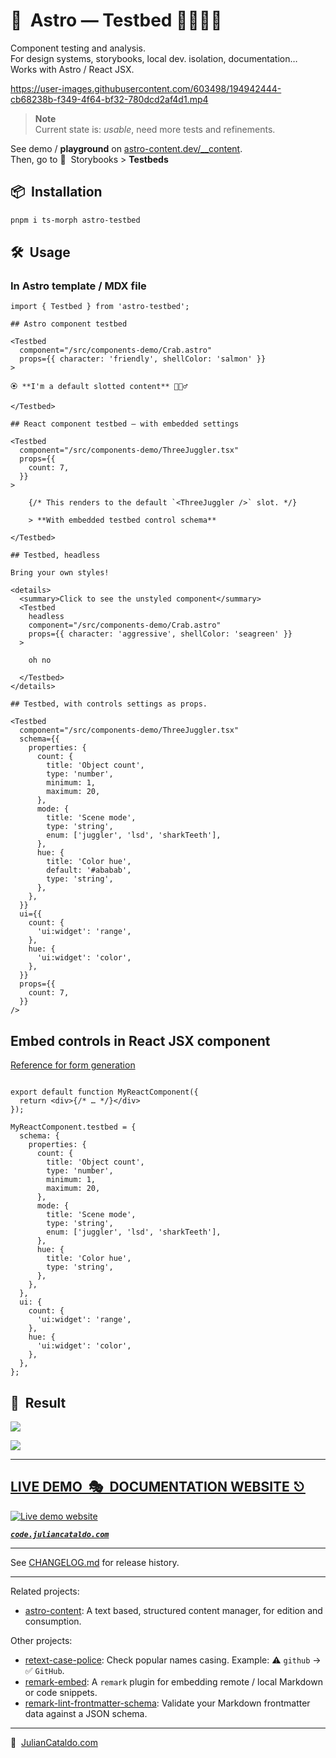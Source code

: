 # 🚀  Astro — Testbed 👩🏻‍🔬🧫

Component testing and analysis.  
For design systems, storybooks, local dev. isolation, documentation…  
Works with Astro / React JSX.

https://user-images.githubusercontent.com/603498/194942444-cb68238b-f349-4f64-bf32-780dcd2af4d1.mp4

> **Note**  
> Current state is: _usable_, need more tests and refinements.

See demo / **playground** on [astro-content.dev/\_\_content](https://astro-content.netlify.app/__content).  
Then, go to 📍  Storybooks > **Testbeds**

## 📦  Installation

```sh
pnpm i ts-morph astro-testbed
```

## 🛠  Usage

### In Astro template / MDX file

```mdx
import { Testbed } from 'astro-testbed';

## Astro component testbed

<Testbed
  component="/src/components-demo/Crab.astro"
  props={{ character: 'friendly', shellColor: 'salmon' }}
>

🏵 **I'm a default slotted content** 🤹🏻‍♂️

</Testbed>
```

```mdx
## React component testbed — with embedded settings

<Testbed
  component="/src/components-demo/ThreeJuggler.tsx"
  props={{
    count: 7,
  }}
>

    {/* This renders to the default `<ThreeJuggler />` slot. */}

    > **With embedded testbed control schema**

</Testbed>
```

```mdx
## Testbed, headless

Bring your own styles!

<details>
  <summary>Click to see the unstyled component</summary>
  <Testbed
    headless
    component="/src/components-demo/Crab.astro"
    props={{ character: 'aggressive', shellColor: 'seagreen' }}
  >

    oh no

  </Testbed>
</details>
```

```mdx
## Testbed, with controls settings as props.

<Testbed
  component="/src/components-demo/ThreeJuggler.tsx"
  schema={{
    properties: {
      count: {
        title: 'Object count',
        type: 'number',
        minimum: 1,
        maximum: 20,
      },
      mode: {
        title: 'Scene mode',
        type: 'string',
        enum: ['juggler', 'lsd', 'sharkTeeth'],
      },
      hue: {
        title: 'Color hue',
        default: '#ababab',
        type: 'string',
      },
    },
  }}
  ui={{
    count: {
      'ui:widget': 'range',
    },
    hue: {
      'ui:widget': 'color',
    },
  }}
  props={{
    count: 7,
  }}
/>
```

## Embed controls in React JSX component

[Reference for form generation](https://react-jsonschema-form.readthedocs.io/en/latest/)

```tsx

export default function MyReactComponent({
  return <div>{/* … */}</div>
});

MyReactComponent.testbed = {
  schema: {
    properties: {
      count: {
        title: 'Object count',
        type: 'number',
        minimum: 1,
        maximum: 20,
      },
      mode: {
        title: 'Scene mode',
        type: 'string',
        enum: ['juggler', 'lsd', 'sharkTeeth'],
      },
      hue: {
        title: 'Color hue',
        type: 'string',
      },
    },
  },
  ui: {
    count: {
      'ui:widget': 'range',
    },
    hue: {
      'ui:widget': 'color',
    },
  },
};
```

## 🎉  Result

![](https://res.cloudinary.com/dzfylx93l/image/upload/v1665426543/Screenshot_2022-10-10_at_20.28.59_ug0oav.png)

![](https://res.cloudinary.com/dzfylx93l/image/upload/v1665426579/Screenshot_2022-10-10_at_20.29.35_vczgdu.png)

---

## [LIVE DEMO  🎭  DOCUMENTATION WEBSITE ⎋](https://code.juliancataldo.com/)

[![Live demo website](https://code.juliancataldo.com/poster.png)](https://code.juliancataldo.com)

**_[`code.juliancataldo.com`](https://code.juliancataldo.com/)_**

---

See [CHANGELOG.md](./CHANGELOG.md) for release history.

---

Related projects:

- [astro-content](https://astro-content.dev): A text based, structured content manager, for edition and consumption.

Other projects:

- [retext-case-police](https://github.com/JulianCataldo/retext-case-police): Check popular names casing. Example: ⚠️ `github` → ✅ `GitHub`.
- [remark-embed](https://github.com/JulianCataldo/remark-embed): A `remark` plugin for embedding remote / local Markdown or code snippets.
- [remark-lint-frontmatter-schema](https://github.com/JulianCataldo/remark-lint-frontmatter-schema): Validate your Markdown frontmatter data against a JSON schema.

---

🔗  [JulianCataldo.com](https://www.juliancataldo.com)
